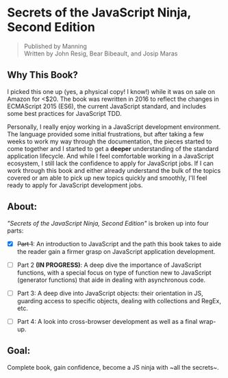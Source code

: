 # Secrets of the JavaScript Ninja, Second Edition

> Published by Manning  
> Written by John Resig, Bear Bibeault, and Josip Maras

## Why This Book?

I picked this one up (yes, a physical copy! I know!) while it was on sale on Amazon for
  <$20. The book was rewritten in 2016 to reflect the changes in ECMAScript 2015 (ES6), the current JavaScript standard, and includes some best practices for JavaScript TDD.

Personally, I really enjoy working in a JavaScript development environment. The language
  provided some initial frustrations, but after taking a few weeks to work my way through
  the documentation, the pieces started to come together and I started to get
  a **deeper** understanding of the standard application lifecycle. And while I feel 
  comfortable working in a JavaScript ecosystem, I still lack the confidence to apply
  for JavaScript jobs. If I can work through this book and either already
  understand the bulk of the topics covered or am able to pick up new topics quickly
  and smoothly, I'll feel ready to apply for JavaScript development jobs.

## About:

_"Secrets of the JavaScript Ninja, Second Edition"_ is broken up into four parts:

  - [x] ~~Part 1~~: An introduction to JavaScript and the path this book takes to aide the
      reader gain a firmer grasp on JavaScript application development.

  - [ ] Part 2 **(IN PROGRESS)**: A deep dive the importance of JavaScript functions, with a special
      focus on type of function new to JavaScript (generator functions) that aide
      in dealing with asynchronous code.

  - [ ] Part 3: A deep dive into JavaScript objects: their orientation in JS, guarding
      access to specific objects, dealing with collections and RegEx, etc.

  - [ ] Part 4: A look into cross-browser development as well as a final wrap-up.

## Goal:

Complete book, gain confidence, become a JS ninja with ~all the secrets~.
